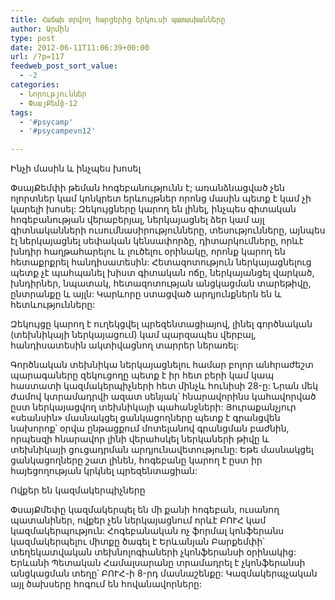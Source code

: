 ```yaml
---
title: Հաճախ տրվող հարցերից երկուսի պատասխանները
author: Արմին
type: post
date: 2012-06-11T11:06:39+00:00
url: /?p=117
feedweb_post_sort_value:
  - -2
categories:
  - Նորություններ
  - ՓսայՔեմփ-12
tags:
  - '#psycamp'
  - '#psycampevn12'

---
```

Ինչի մասին և ինչպես խոսել

ՓսայՔեմփի թեման հոգեբանությունն է; առանձնացված չեն ոլորտներ կամ կոնկրետ երևույթներ որոնց մասին պետք է կամ չի կարելի խոսել: Զեկույցները կարող են լինել, ինչպես գիտական հոգեբանության վերաբերյալ, ներկայացնել ձեր կամ այլ գիտնականների ուսումնասիրությունները, տեսությունները, այնպես էլ ներկայացնել սեփական կենսափորձը, դիտարկումները, որևէ խնդիր հաղթահարելու և լուծելու օրինակը, որոնք կարող են հետաքրքրել հանդիսատեսին: Հետազոտություն ներկայացնելուց պետք չէ պահպանել խիստ գիտական ոճը, ներկայանցել վարկած, խնդիրներ, նպատակ, հետազոտության անցկացման տարեթիվը, ընտրանքը և այլն: Կարևորը ստացված արդյունքներն են և հետևությունները:

Զեկույցը կարող է ուղեկցվել պրեզենտացիայով, լինել գործնական (տեխնիկայի ներկայացում) կամ պարզապես վերբալ, հանդիսատեսին ակտիվացնող տարրեր ներառել:

Գործնական տեխնիկա ներկայացնելու համար բոլոր անհրաժեշտ պարագաները զեկուցողը պետք է իր հետ բերի կամ կապ հաստատի կազմակերպիչների հետ մինչև հունիսի 28-ը: Նրան մեկ ժամով կտրամադրվի ազատ սենյակ՝ հնարավորինս կահավորված ըստ ներկայացվող տեխնիկայի պահանջների: Յուրաքանչյուր «սեանսին» մասնակցել ցանկացողները պետք է գրանցվեն նախորոք՝ օրվա ընթացքում մոտելանով գրանցման բաժնին, որպեսզի հնարավոր լինի վերահսկել ներկաների թիվը և տեխնիկայի ցուցադրման արդյունավետությունը: Եթե մասնակցել ցանկացողները շատ լինեն, հոգեբանը կարող է ըստ իր հայեցողության կրկնել պրեզենտացիան:

Ովքեր են կազմակերպիչները

ՓսայՔմեփը կազմակերպել են մի քանի հոգեբան, ուսանող պատանիներ, ովքեր չեն ներկայացնում որևէ ԲՈՒՀ կամ կազմակերպություն: Հոգեբանական ոչ ֆորմալ կոնֆերանս կազմակերպելու միտքը ծագել է Երևանյան Բարքեմփի՝ տեղեկատվական տեխնոլոգիաների չկոնֆերանսի օրինակից: Երևանի Պետական Համալսարանը տրամադրել է չկոնֆերանսի անցկացման տեղը՝ ԲՈՒՀ-ի 8-րդ մասնաշենքը: Կազմակերպչական այլ ծախսերը հոգում են հովանավորները: